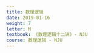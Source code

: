 ```yaml
---
title: 数理逻辑
date: 2019-01-16
weight: 7
letter: M
textbook: 《数理逻辑十二讲》- NJU
course: 数理逻辑 - NJU
---
```

